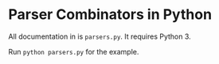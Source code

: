 Parser Combinators in Python
============================

All documentation in is `parsers.py`. It requires Python 3.

Run `python parsers.py` for the example.
